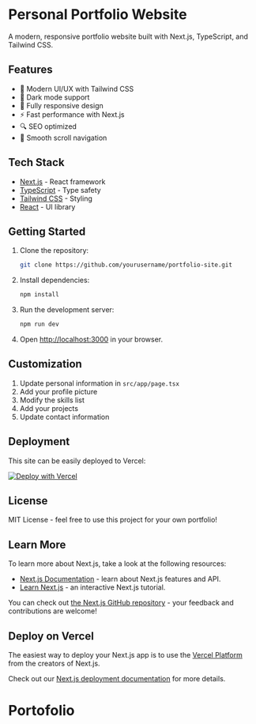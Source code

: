 # Personal Portfolio Website

A modern, responsive portfolio website built with Next.js, TypeScript, and Tailwind CSS.

## Features

- 🎨 Modern UI/UX with Tailwind CSS
- 🌙 Dark mode support
- 📱 Fully responsive design
- ⚡ Fast performance with Next.js
- 🔍 SEO optimized
- 🎯 Smooth scroll navigation

## Tech Stack

- [Next.js](https://nextjs.org/) - React framework
- [TypeScript](https://www.typescriptlang.org/) - Type safety
- [Tailwind CSS](https://tailwindcss.com/) - Styling
- [React](https://reactjs.org/) - UI library

## Getting Started

1. Clone the repository:
   ```bash
   git clone https://github.com/yourusername/portfolio-site.git
   ```

2. Install dependencies:
   ```bash
   npm install
   ```

3. Run the development server:
   ```bash
   npm run dev
   ```

4. Open [http://localhost:3000](http://localhost:3000) in your browser.

## Customization

1. Update personal information in `src/app/page.tsx`
2. Add your profile picture
3. Modify the skills list
4. Add your projects
5. Update contact information

## Deployment

This site can be easily deployed to Vercel:

[![Deploy with Vercel](https://vercel.com/button)](https://vercel.com/new/clone?repository-url=https://github.com/yourusername/portfolio-site)

## License

MIT License - feel free to use this project for your own portfolio!

## Learn More

To learn more about Next.js, take a look at the following resources:

- [Next.js Documentation](https://nextjs.org/docs) - learn about Next.js features and API.
- [Learn Next.js](https://nextjs.org/learn) - an interactive Next.js tutorial.

You can check out [the Next.js GitHub repository](https://github.com/vercel/next.js) - your feedback and contributions are welcome!

## Deploy on Vercel

The easiest way to deploy your Next.js app is to use the [Vercel Platform](https://vercel.com/new?utm_medium=default-template&filter=next.js&utm_source=create-next-app&utm_campaign=create-next-app-readme) from the creators of Next.js.

Check out our [Next.js deployment documentation](https://nextjs.org/docs/app/building-your-application/deploying) for more details.
# Portofolio
